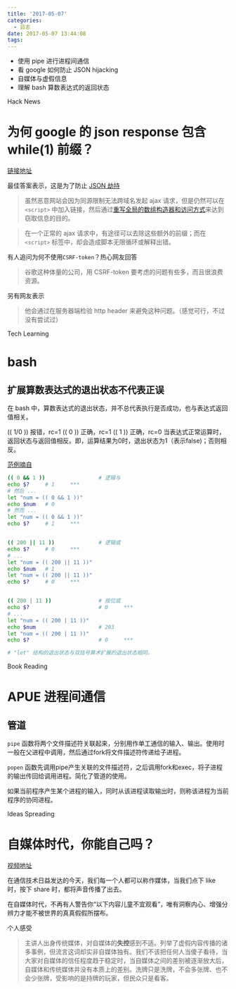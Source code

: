 ```yaml
---
title: '2017-05-07'
categories:
  - 日志
date: 2017-05-07 13:44:08
tags:
---
```


- 使用 pipe 进行进程间通信
- 看 google 如何防止 JSON hijacking
- 自媒体与虚假信息
- 理解 bash 算数表达式的返回状态

<!--more-->

<div class="hr-sect">Hack News</div>

# 为何 google 的 json response 包含 while(1) 前缀？
[链接地址](http://stackoverflow.com/questions/2669690/why-does-google-prepend-while1-to-their-json-responses)

最佳答案表示，这是为了防止 [JSON 劫持](http://haacked.com/archive/2009/06/25/json-hijacking.aspx)
> 虽然恶意网站会因为同源限制无法跨域名发起 ajax 请求，但是仍然可以在 `<script>` 中加入链接，然后通过[重写全局的数组构造器和访问方式](http://ejohn.org/blog/re-securing-json/)来达到窃取信息的目的。

> 在一个正常的 ajax 请求中，有途径可以去除这些额外的前缀；而在 `<script>` 标签中，却会造成脚本无限循环或解释出错。

有人追问为何不使用`CSRF-token`？热心网友回答
> 谷歌这种体量的公司，用 CSRF-token 要考虑的问题有些多，而且很浪费资源。

另有网友表示
> 他会通过在服务器端检验 http header 来避免这种问题。（感觉可行，不过没有尝试过）



<div class="hr-sect">Tech Learning</div>

# bash
## 扩展算数表达式的退出状态不代表正误
在 bash 中，算数表达式的退出状态，并不总代表执行是否成功，也与表达式返回值相关。

(( 1/0 )) 报错，rc=1
(( 0 )) 正确，rc=1
(( 1 )) 正确，rc=0
当表达式正常运算时，返回状态与返回值相反。即，运算结果为0时，退出状态为1（表示false)；否则相反。

[范例摘自](https://linuxstory.gitbooks.io/advanced-bash-scripting-guide-in-chinese/content/source/part2/07_1_test_constructs.html)
```bash
(( 0 && 1 ))                 # 逻辑与
echo $?     # 1     ***
# 然后 ...
let "num = (( 0 && 1 ))"
echo $num   # 0
# 然而 ...
let "num = (( 0 && 1 ))"
echo $?     # 1     ***


(( 200 || 11 ))              # 逻辑或
echo $?     # 0     ***
# ...
let "num = (( 200 || 11 ))"
echo $num   # 1
let "num = (( 200 || 11 ))"
echo $?     # 0     ***


(( 200 | 11 ))               # 按位或
echo $?                      # 0     ***
# ...
let "num = (( 200 | 11 ))"
echo $num                    # 203
let "num = (( 200 | 11 ))"
echo $?                      # 0     ***

# "let" 结构的退出状态与双括号算术扩展的退出状态相同。
```


<div class="hr-sect">Book Reading</div>

# APUE 进程间通信
## 管道
`pipe` 函数将两个文件描述符关联起来，分别用作单工通信的输入、输出。使用时一般在父进程中调用，然后通过fork将文件描述符传递给子进程。

`popen` 函数先调用pipe产生关联的文件描述符，之后调用fork和exec，将子进程的输出传回给调用进程。简化了管道的使用。

如果当前程序产生某个进程的输入，同时从该进程读取输出时，则称该进程为当前程序的协同进程。


<div class="hr-sect">Ideas Spreading</div>

# 自媒体时代，你能自己吗？
[视频地址](http://open.163.com/movie/2017/5/9/9/MCIGB2D5E_MCIGB6K99.html)

在通信技术日益发达的今天，我们每一个人都可以称作媒体，当我们点下 like 时，按下 share 时，都将声音传播了出去。

在自媒体时代，不再有人警告你“以下内容儿童不宜观看”，唯有洞察内心、增强分辨力才能不被世界的真真假假所摆布。

个人感受
> 主讲人出身传统媒体，对自媒体的**失控**感到不适。列举了虚假内容传播的诸多事例，但流言这词却实非自媒体独有。我们不该把任何人当傻子看待，当大家对自媒体的信任程度趋于稳定时，当自媒体之间的差别被逐渐放大后，自媒体和传统媒体并没有本质上的差别。洗牌只是洗牌，不会多张牌、也不会少张牌，受影响的是持牌的玩家，但民众只是看客。
